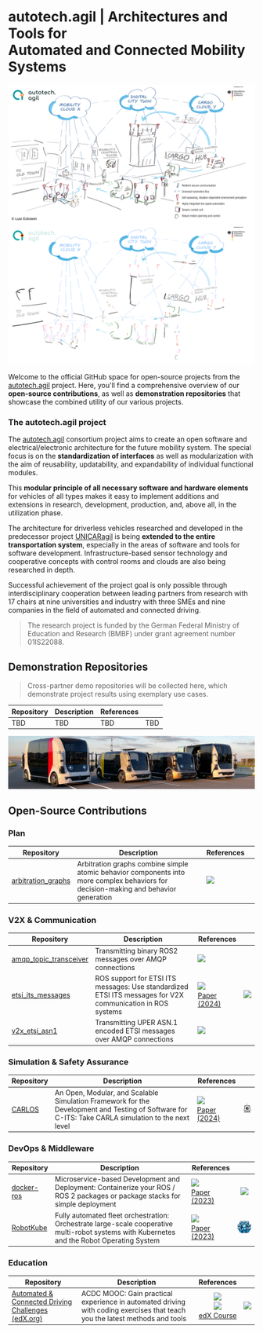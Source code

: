 # autotech.agil | Architectures and Tools for <br>Automated and Connected Mobility Systems

![Project overview](../assets/AUTOtechagil-Skizze-v2-engl-web-logos.svg#gh-light-mode-only)
![Project overview](../assets/AUTOtechagil-Skizze-v2-engl-web-logos_darkmode.svg#gh-dark-mode-only)

Welcome to the official GitHub space for open-source projects from the [autotech.agil](https://www.autotechagil.de) project. Here, you'll find a comprehensive overview of our **open-source contributions**, as well as **demonstration repositories** that showcase the combined utility of our various projects.

### The autotech.agil project

The [autotech.agil](https://www.autotechagil.de) consortium project aims to create an open software and electrical/electronic architecture for the future mobility system. The special focus is on the **standardization of interfaces** as well as modularization with the aim of reusability, updatability, and expandability of individual functional modules.

This **modular principle of all necessary software and hardware elements** for vehicles of all types makes it easy to implement additions and extensions in research, development, production, and, above all, in the utilization phase.

The architecture for driverless vehicles researched and developed in the predecessor project [UNICARagil](https://www.unicaragil.de) is being **extended to the entire transportation system**, especially in the areas of software and tools for software development. Infrastructure-based sensor technology and cooperative concepts with control rooms and clouds are also being researched in depth.

Successful achievement of the project goal is only possible through interdisciplinary cooperation between leading partners from research with 17 chairs at nine universities and industry with three SMEs and nine companies in the field of automated and connected driving.

>The research project is funded by the German Federal Ministry of Education and Research (BMBF) under grant agreement number 01IS22088.

## Demonstration Repositories

>Cross-partner demo repositories will be collected here, which demonstrate project results using exemplary use cases.

| Repository | Description | References | <div style="width:80"></div> | 
| --- | --- | --- | --- |
| TBD | TBD | TBD | TBD |

<img src="../assets/unicaragil-vehicles.png">

## Open-Source Contributions

### Plan

| Repository | Description | References | <div style="width:80"></div> | 
| --- | --- | --- | :---: |
| [arbitration_graphs](https://github.com/KIT-MRT/arbitration_graphs) | Arbitration graphs combine simple atomic behavior components into more complex behaviors for decision-making and behavior generation | <img src="https://img.shields.io/github/stars/KIT-MRT/arbitration_graphs?style=social"/> |  |

### V2X & Communication

| Repository | Description | References | <div style="width:80"></div> | 
| --- | --- | --- | :---: |
| [amqp_topic_transceiver](https://github.com/uulm-mrm/amqp_topic_transceiver) | Transmitting binary ROS2 messages over AMQP connections | <img src="https://img.shields.io/github/stars/uulm-mrm/amqp_topic_transceiver?style=social"/> |  |
| [etsi_its_messages](https://github.com/ika-rwth-aachen/etsi_its_messages) | ROS support for ETSI ITS messages: Use standardized ETSI ITS messages for V2X communication in ROS systems | <img src="https://img.shields.io/github/stars/ika-rwth-aachen/etsi_its_messages?style=social"/> <br/> [Paper (2024)](https://arxiv.org/abs/2403.10221) | <img src="https://github.com/ika-rwth-aachen/etsi_its_messages/raw/main/assets/teaser.gif" width="80" /> |
| [v2x_etsi_asn1](https://github.com/uulm-mrm/v2x_etsi_asn1) | Transmitting UPER ASN.1 encoded ETSI messages over AMQP connections | <img src="https://img.shields.io/github/stars/uulm-mrm/v2x_etsi_asn1?style=social"/> |  |

### Simulation & Safety Assurance

| Repository | Description | References | <div style="width:80"></div> | 
| --- | --- | --- | :---: |
| [CARLOS](https://github.com/ika-rwth-aachen/carlos) | An Open, Modular, and Scalable Simulation Framework for the Development and Testing of Software for C-ITS: Take CARLA simulation to the next level | <img src="https://img.shields.io/github/stars/ika-rwth-aachen/carlos?style=social"/> <br/> [Paper (2024)](http://arxiv.org/abs/2404.01836) | <img src="https://github.com/ika-rwth-aachen/carlos/blob/main/utils/images/logo.png?raw=true" width="80" /> |

### DevOps & Middleware

| Repository | Description | References | <div style="width:80"></div> | 
| --- | --- | --- | :---: |
| [docker-ros](https://github.com/ika-rwth-aachen/docker-ros) | Microservice-based Development and Deployment: Containerize your ROS / ROS 2 packages or package stacks for simple deployment | <img src="https://img.shields.io/github/stars/ika-rwth-aachen/docker-ros?style=social"/> <br/> [Paper (2023)](https://arxiv.org/abs/2309.06611) | <img src="https://github.com/ika-rwth-aachen/docker-ros/blob/main/assets/logo.png?raw=true" width="80" /> |
| [RobotKube](https://github.com/ika-rwth-aachen/robotkube) | Fully automated fleet orchestration: Orchestrate large-scale cooperative multi-robot systems with Kubernetes and the Robot Operating System | <img src="https://img.shields.io/github/stars/ika-rwth-aachen/robotkube?style=social"/> <br/> [Paper (2023)](https://ieeexplore.ieee.org/document/10422370) | <img src="https://github.com/ika-rwth-aachen/robotkube/blob/main/assets/robotkube_logo.png?raw=true" width="80" /> |

### Education

| Repository | Description | References | <div style="width:80"></div> | 
| --- | --- | :---: | :---: |
| [Automated & Connected Driving Challenges (edX.org)](https://github.com/ika-rwth-aachen/acdc) | ACDC MOOC: Gain practical experience in automated driving with coding exercises that teach you the latest methods and tools | <img src="https://img.shields.io/github/stars/ika-rwth-aachen/acdc?style=social"/> <br/> <img src="https://img.shields.io/github/stars/ika-rwth-aachen/acdc-notebooks?style=social"/> <br/> [edX Course](https://www.edx.org/learn/automation/rwth-aachen-university-automated-and-connected-driving-challenges) | <img src="https://pbs.twimg.com/ext_tw_video_thumb/1447574999506771970/pu/img/-02L166C-CeO2UGO.jpg" width="80" /> |

